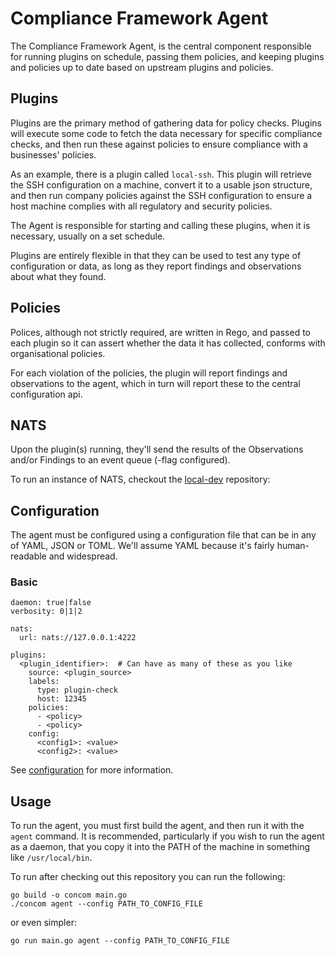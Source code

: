 # Compliance Framework Agent

The Compliance Framework Agent, is the central component responsible for running plugins on schedule, passing them
policies, and keeping plugins and policies up to date based on upstream plugins and policies.

## Plugins

Plugins are the primary method of gathering data for policy checks. Plugins will execute some code to fetch the
data necessary for specific compliance checks, and then run these against policies to ensure compliance with a
businesses' policies.

As an example, there is a plugin called `local-ssh`. This plugin will retrieve the SSH configuration on a machine,
convert it to a usable json structure, and then run company policies against the SSH configuration to ensure a host
machine complies with all regulatory and security policies.

The Agent is responsible for starting and calling these plugins, when it is necessary, usually on a set schedule.

Plugins are entirely flexible in that they can be used to test any type of configuration or data, as long as they report
findings and observations about what they found.

## Policies

Polices, although not strictly required, are written in Rego, and passed to each plugin so it can assert whether
the data it has collected, conforms with organisational policies.

For each violation of the policies, the plugin will report findings and observations to the agent, which in turn will
report these to the central configuration api.

## NATS

Upon the plugin(s) running, they'll send the results of the Observations and/or Findings to an event queue (-flag
configured).

To run an instance of NATS, checkout the [local-dev](https://github.com/compliance-framework/local-dev) repository:

## Configuration

The agent must be configured using a configuration file that can be in any of YAML, JSON or TOML. We'll assume YAML
because it's fairly human-readable and widespread.

### Basic

```
daemon: true|false
verbosity: 0|1|2

nats:
  url: nats://127.0.0.1:4222

plugins:
  <plugin_identifier>:  # Can have as many of these as you like
    source: <plugin_source>
    labels:
      type: plugin-check
      host: 12345
    policies:
      - <policy>
      - <policy>
    config:
      <config1>: <value>
      <config2>: <value>
```

See [configuration](./docs/configuration.md) for more information.

## Usage

To run the agent, you must first build the agent, and then run it with the `agent` command. It is recommended,
particularly if you wish to run the agent as a daemon, that you copy it into the PATH of the machine in something like
`/usr/local/bin`.

To run after checking out this repository you can run the following:
```shell
go build -o concom main.go
./concom agent --config PATH_TO_CONFIG_FILE
```
or even simpler:
```shell
go run main.go agent --config PATH_TO_CONFIG_FILE
```
